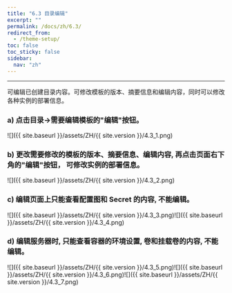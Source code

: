 ```yaml
---
title: "6.3 目录编辑"
excerpt: ""
permalink: /docs/zh/6.3/
redirect_from:
  - /theme-setup/
toc: false
toc_sticky: false
sidebar:
  nav: "zh"
---
```


---
可编辑已创建目录内容。可修改模板的版本、摘要信息和编辑内容，同时可以修改各种实例的部署信息。

### a\) 点击目录→需要编辑模板的"编辑"按钮。
![]({{ site.baseurl }}/assets/ZH/{{ site.version }}/4.3_1.png)

### b\) 更改需要修改的模板的版本、摘要信息、编辑内容, 再点击页面右下角的"编辑"按钮， 可修改实例的部署信息。
![]({{ site.baseurl }}/assets/ZH/{{ site.version }}/4.3_2.png)

### c\) 编辑页面上只能查看配置图和 Secret 的内容, 不能编辑。
![]({{ site.baseurl }}/assets/ZH/{{ site.version }}/4.3_3.png)![]({{ site.baseurl }}/assets/ZH/{{ site.version }}/4.3_4.png)

### d\) 编辑服务器时, 只能查看容器的环境设置, 卷和挂载卷的内容, 不能编辑。
![]({{ site.baseurl }}/assets/ZH/{{ site.version }}/4.3_5.png)![]({{ site.baseurl }}/assets/ZH/{{ site.version }}/4.3_6.png)![]({{ site.baseurl }}/assets/ZH/{{ site.version }}/4.3_7.png)
